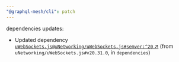 ```yaml
---
"@graphql-mesh/cli": patch
---
```

dependencies updates:
  - Updated dependency [`uWebSockets.js@uNetworking/uWebSockets.js#semver:^20` ↗︎](https://www.npmjs.com/package/uWebSockets.js/v/20.0.0) (from `uNetworking/uWebSockets.js#v20.31.0`, in `dependencies`)
